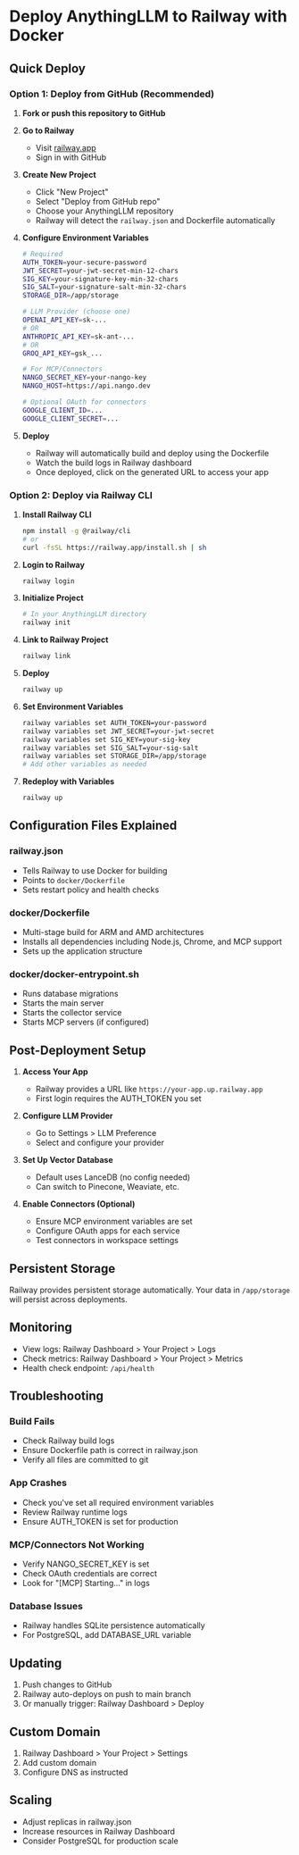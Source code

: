 # Deploy AnythingLLM to Railway with Docker

## Quick Deploy

### Option 1: Deploy from GitHub (Recommended)

1. **Fork or push this repository to GitHub**

2. **Go to Railway**
   - Visit [railway.app](https://railway.app)
   - Sign in with GitHub

3. **Create New Project**
   - Click "New Project"
   - Select "Deploy from GitHub repo"
   - Choose your AnythingLLM repository
   - Railway will detect the `railway.json` and Dockerfile automatically

4. **Configure Environment Variables**
   ```bash
   # Required
   AUTH_TOKEN=your-secure-password
   JWT_SECRET=your-jwt-secret-min-12-chars
   SIG_KEY=your-signature-key-min-32-chars
   SIG_SALT=your-signature-salt-min-32-chars
   STORAGE_DIR=/app/storage
   
   # LLM Provider (choose one)
   OPENAI_API_KEY=sk-...
   # OR
   ANTHROPIC_API_KEY=sk-ant-...
   # OR
   GROQ_API_KEY=gsk_...
   
   # For MCP/Connectors
   NANGO_SECRET_KEY=your-nango-key
   NANGO_HOST=https://api.nango.dev
   
   # Optional OAuth for connectors
   GOOGLE_CLIENT_ID=...
   GOOGLE_CLIENT_SECRET=...
   ```

5. **Deploy**
   - Railway will automatically build and deploy using the Dockerfile
   - Watch the build logs in Railway dashboard
   - Once deployed, click on the generated URL to access your app

### Option 2: Deploy via Railway CLI

1. **Install Railway CLI**
   ```bash
   npm install -g @railway/cli
   # or
   curl -fsSL https://railway.app/install.sh | sh
   ```

2. **Login to Railway**
   ```bash
   railway login
   ```

3. **Initialize Project**
   ```bash
   # In your AnythingLLM directory
   railway init
   ```

4. **Link to Railway Project**
   ```bash
   railway link
   ```

5. **Deploy**
   ```bash
   railway up
   ```

6. **Set Environment Variables**
   ```bash
   railway variables set AUTH_TOKEN=your-password
   railway variables set JWT_SECRET=your-jwt-secret
   railway variables set SIG_KEY=your-sig-key
   railway variables set SIG_SALT=your-sig-salt
   railway variables set STORAGE_DIR=/app/storage
   # Add other variables as needed
   ```

7. **Redeploy with Variables**
   ```bash
   railway up
   ```

## Configuration Files Explained

### railway.json
- Tells Railway to use Docker for building
- Points to `docker/Dockerfile`
- Sets restart policy and health checks

### docker/Dockerfile
- Multi-stage build for ARM and AMD architectures
- Installs all dependencies including Node.js, Chrome, and MCP support
- Sets up the application structure

### docker/docker-entrypoint.sh
- Runs database migrations
- Starts the main server
- Starts the collector service
- Starts MCP servers (if configured)

## Post-Deployment Setup

1. **Access Your App**
   - Railway provides a URL like `https://your-app.up.railway.app`
   - First login requires the AUTH_TOKEN you set

2. **Configure LLM Provider**
   - Go to Settings > LLM Preference
   - Select and configure your provider

3. **Set Up Vector Database**
   - Default uses LanceDB (no config needed)
   - Can switch to Pinecone, Weaviate, etc.

4. **Enable Connectors (Optional)**
   - Ensure MCP environment variables are set
   - Configure OAuth apps for each service
   - Test connectors in workspace settings

## Persistent Storage

Railway provides persistent storage automatically. Your data in `/app/storage` will persist across deployments.

## Monitoring

- View logs: Railway Dashboard > Your Project > Logs
- Check metrics: Railway Dashboard > Your Project > Metrics
- Health check endpoint: `/api/health`

## Troubleshooting

### Build Fails
- Check Railway build logs
- Ensure Dockerfile path is correct in railway.json
- Verify all files are committed to git

### App Crashes
- Check you've set all required environment variables
- Review Railway runtime logs
- Ensure AUTH_TOKEN is set for production

### MCP/Connectors Not Working
- Verify NANGO_SECRET_KEY is set
- Check OAuth credentials are correct
- Look for "[MCP] Starting..." in logs

### Database Issues
- Railway handles SQLite persistence automatically
- For PostgreSQL, add DATABASE_URL variable

## Updating

1. Push changes to GitHub
2. Railway auto-deploys on push to main branch
3. Or manually trigger: Railway Dashboard > Deploy

## Custom Domain

1. Railway Dashboard > Your Project > Settings
2. Add custom domain
3. Configure DNS as instructed

## Scaling

- Adjust replicas in railway.json
- Increase resources in Railway Dashboard
- Consider PostgreSQL for production scale